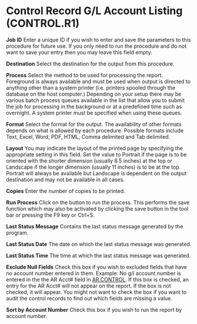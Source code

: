 # Control Record G/L Account Listing (CONTROL.R1)

<PageHeader />

<!-- TODO: add screenshot -->

**Job ID** Enter a unique ID if you wish to enter and save the parameters to
this procedure for future use. If you only need to run the procedure and do
not want to save your entry then you may leave this field empty.  
  
**Destination** Select the destination for the output from this procedure.  
  
**Process** Select the method to be used for processing the report. Foreground
is always available and must be used when output is directed to anything other
than a system printer (i.e. printers spooled through the database on the host
computer.) Depending on your setup there may be various batch process queues
available in the list that allow you to submit the job for processing in the
background or at a predefined time such as overnight. A system printer must be
specified when using these queues.  
  
**Format** Select the format for the output. The availability of other formats
depends on what is allowed by each procedure. Possible formats include Text,
Excel, Word, PDF, HTML, Comma delimited and Tab delimited.  
  
**Layout** You may indicate the layout of the printed page by specifying the
appropriate setting in this field. Set the value to Portrait if the page is to
be oriented with the shorter dimension (usually 8.5 inches) at the top or
Landscape if the longer dimension (usually 11 inches) is to be at the top.
Portrait will always be available but Landscape is dependent on the output
destination and may not be available in all cases.  
  
**Copies** Enter the number of copies to be printed.  
  
**Run Process** Click on the button to run the process. This performs the save
function which may also be activated by clicking the save button in the tool
bar or pressing the F9 key or Ctrl+S.  
  
**Last Status Message** Contains the last status message generated by the
program.  
  
**Last Status Date** The date on which the last status message was generated.  
  
**Last Status Time** The time at which the last status message was generated.  
  
**Exclude Null Fields** Check this box if you wish to excluded fields that have no account number entered in them. Example: No g/l account number is entered in the the AR Acct# field in [AR.CONTROL](../../../../AR-OVERVIEW/AR-ENTRY/AR-CONTROL/README.md). If this box is checked, an entry for the AR Acct# will not appear on the report. If the box is not checked, it will appear. You might not want to check the box if you want to audit the control records to find out which fields are missing a value.  
  
**Sort by Account Number** Check this box if you wish to run the report by
account number.  
  
<badge text= "Version 8.10.57" vertical="middle" />

<PageFooter />
